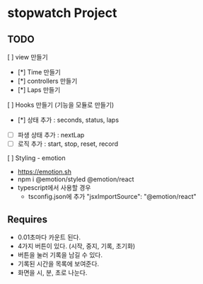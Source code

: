 # stopwatch Project

## TODO
[ ] view 만들기
- [*] Time 만들기
- [*] controllers 만들기
- [*] Laps 만들기

[ ] Hooks 만들기 (기능을 모듈로 만들기)
- [*] 상태 추가 : seconds, status, laps
- [ ] 파생 상태 추가 : nextLap
- [ ] 로직 추가 : start, stop, reset, record

[ ] Styling - emotion
- https://emotion.sh
- npm i @emotion/styled @emotion/react
- typescript에서 사용할 경우 
    - tsconfig.json에 추가 "jsxImportSource": "@emotion/react"

## Requires
- 0.01초마다 카운트 된다.
- 4가지 버튼이 있다. (시작, 중지, 기록, 초기화)
- 버튼을 눌러 기록을 남길 수 있다.
- 기록된 시간을 목록에 보여준다.
- 화면을 시, 분, 초로 나눈다.
